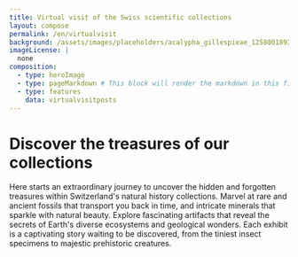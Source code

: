 ```yaml
---
title: Virtual visit of the Swiss scientific collections
layout: compose
permalink: /en/virtualvisit
background: /assets/images/placeholders/acalypha_gillespieae_1258001892.jpg
imageLicense: |
  none
composition:
  - type: heroImage
  - type: pageMarkdown # This block will render the markdown in this file so no data property needed
  - type: features
    data: virtualvisitposts
---
```


# Discover the treasures of our collections
Here starts an extraordinary journey to uncover the hidden and forgotten treasures within Switzerland's natural history collections.
Marvel at rare and ancient fossils that transport you back in time, and intricate minerals that sparkle with natural beauty.
Explore fascinating artifacts that reveal the secrets of Earth's diverse ecosystems and geological wonders.
Each exhibit is a captivating story waiting to be discovered, from the tiniest insect specimens to majestic prehistoric creatures.
